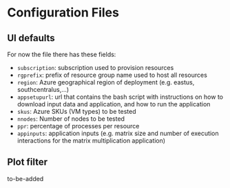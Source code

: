 # Configuration Files

## UI defaults

For now the file there has these
fields:

- `subscription`: subscription used to provision resources
- `rgprefix`: prefix of resource group name used to host all resources
- `region`: Azure geographical region of deployment (e.g. eastus,
  southcentralus,...)
- `appsetupurl`: url that contains the bash script with instructions on how to
  download input data and application, and how to run the application
- `skus`: Azure SKUs (VM types) to be tested
- `nnodes`: Number of nodes to be tested
- `ppr`: percentage of processes per resource
- `appinputs`: application inputs (e.g. matrix size and number of execution
  interactions for the matrix multiplication application)



## Plot filter

to-be-added
